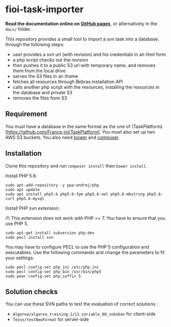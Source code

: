 # fioi-task-importer

**Read the documentation online on [GitHub pages](http://france-ioi.github.io/fioi-task-importer)**, or alternatively in the `docs/` folder.

This repository provides a small tool to import a svn task into a database, through the following steps:

- user provides a svn url (with revision) and his credentials in an html form
- a php script checks out the revision
- then pushes it to a public S3 url with temporary name, and removes them from the local drive
- serves the S3 files in an iframe
- fetches all resources through Bebras installation API
- calls another php script with the resources, installing the resources in the database and private S3
- removes the files from S3

## Requirement

You must have a database in the same format as the one of (TaskPlatform)[https://github.com/France-ioi/TaskPlatform]. You must also set up two AWS S3 buckets. You also need [bower](http://bower.io/) and [composer](https://getcomposer.org/).

## Installation

Clone this repository and run `composer install` then `bower install`.


Install PHP 5.6:

```
sudo apt-add-repository -y ppa:ondrej/php
sudo apt update
sudo apt install php5.6 php5.6-fpm php5.6-xml php5.6-mbstring php5.6-curl php5.6-mysql

```

Install PHP svn extension:

/!\ This extension does not work with PHP >= 7. You have
to ensure that you use PHP 5.

```
sudo apt-get install subversion php-dev
sudo pecl install svn
```

You may have to configure PECL to use the PHP 5 configuration and executables.
Use the following commands and change the parameters to fit your settings:

```
sudo pecl config-set php_ini /etc/php.ini
sudo pecl config-set php_bin /usr/bin/php5
sudo pear config-set php_suffix 5
```

## Solution checks

You can use these SVN paths to test the evaluation of correct solutions :
- `Algorea/algorea_training_2/11_variable_08_sokoban` for client-side
- `Tezos/testNewFormat` for server-side